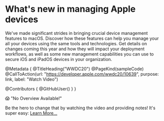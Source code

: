 # What's new in managing Apple devices

We've made significant strides in bringing crucial device management features to macOS. Discover how these features can help you manage your all your devices using the same tools and technologies. Get details on changes coming this year and how they will impact your deployment workflows, as well as some new management capabilities you can use to secure iOS and iPadOS devices in your organization.

@Metadata {
   @TitleHeading("WWDC20")
   @PageKind(sampleCode)
   @CallToAction(url: "https://developer.apple.com/wwdc20/10639", purpose: link, label: "Watch Video")

   @Contributors {
      @GitHubUser(<replace this with your GitHub handle>)
   }
}

😱 "No Overview Available!"

Be the hero to change that by watching the video and providing notes! It's super easy:
 [Learn More…](https://wwdcnotes.github.io/WWDCNotes/documentation/wwdcnotes/contributing)
